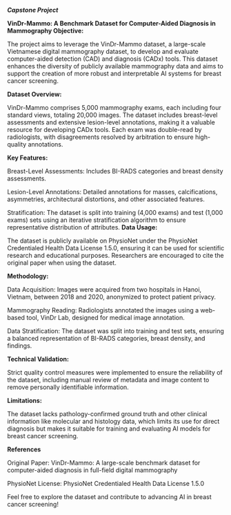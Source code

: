 ***Capstone Project***

**VinDr-Mammo: A Benchmark Dataset for Computer-Aided Diagnosis in Mammography
Objective:**

The project aims to leverage the VinDr-Mammo dataset, a large-scale Vietnamese digital mammography dataset, to develop and evaluate computer-aided detection (CAD) and diagnosis (CADx) tools. This dataset enhances the diversity of publicly available mammography data and aims to support the creation of more robust and interpretable AI systems for breast cancer screening.

**Dataset Overview:**

VinDr-Mammo comprises 5,000 mammography exams, each including four standard views, totaling 20,000 images. The dataset includes breast-level assessments and extensive lesion-level annotations, making it a valuable resource for developing CADx tools. Each exam was double-read by radiologists, with disagreements resolved by arbitration to ensure high-quality annotations.

**Key Features:**

Breast-Level Assessments: Includes BI-RADS categories and breast density assessments.

Lesion-Level Annotations: Detailed annotations for masses, calcifications, asymmetries, architectural distortions, and other associated features.

Stratification: The dataset is split into training (4,000 exams) and test (1,000 exams) sets using an iterative stratification algorithm to ensure representative distribution of attributes.
**Data Usage:**

The dataset is publicly available on PhysioNet under the PhysioNet Credentialed Health Data License 1.5.0, ensuring it can be used for scientific research and educational purposes. Researchers are encouraged to cite the original paper when using the dataset.

**Methodology:**

Data Acquisition: Images were acquired from two hospitals in Hanoi, Vietnam, between 2018 and 2020, anonymized to protect patient privacy.

Mammography Reading: Radiologists annotated the images using a web-based tool, VinDr Lab, designed for medical image annotation.

Data Stratification: The dataset was split into training and test sets, ensuring a balanced representation of BI-RADS categories, breast density, and findings.

**Technical Validation:**

Strict quality control measures were implemented to ensure the reliability of the dataset, including manual review of metadata and image content to remove personally identifiable information.

**Limitations:**

The dataset lacks pathology-confirmed ground truth and other clinical information like molecular and histology data, which limits its use for direct diagnosis but makes it suitable for training and evaluating AI models for breast cancer screening.


**References**

Original Paper: VinDr-Mammo: A large-scale benchmark dataset for computer-aided diagnosis in full-field digital mammography

PhysioNet License: PhysioNet Credentialed Health Data License 1.5.0

Feel free to explore the dataset and contribute to advancing AI in breast cancer screening!
